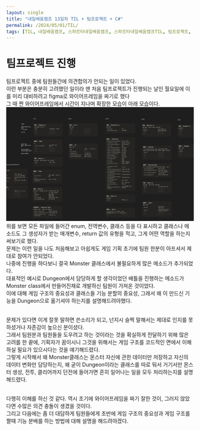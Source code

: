 ```yaml
---
layout: single
title: "내일배움캠프 13일차 TIL + 팀프로젝트 + C#"
permalink: /2024/05/01/TIL/
tags: [TIL, 내일배움캠프, 스파르타내일배움캠프, 스파르타내일배움캠프TIL, 팀프로젝트, C#]
---
```


# 팀프로젝트 진행
팀프로젝트 중에 팀원들간에 의견합의가 안되는 일이 있었다.<br>
이런 부분은 충분히 고려했던 일이라 맨 처음 팀프로젝트가 진행되는 날인 월요일에 이를 미리 대비하려고 figma로 와이어프레임을 짜기로 했다<br>
그 때 짠 와이어프레임에서 시간이 지나며 확장한 모습이 아래 모습이다.<br>
![내일배움캠프 팀 프로젝트 2 와이어프레임 사진](../docs/assets/NailBaumCampTeamProj2_WireFrame.png)
<br>
위를 보면 모든 파일에 들어간 enum, 전역변수, 클래스 등을 다 표시하고 클래스나 메소드도 그 생성자가 받는 매개변수, return 값의 유형을 적고, 그게 어떤 역할을 하는지 써보기로 했다.<br>
문제는 이런 일을 나도 처음해보고 아쉽게도 게임 기획 초기에 팀원 한분이 아프셔서 제대로 참여가 안되었다.<br>
나중에 진행을 하다보니 결국 Monster 클래스에서 불필요하게 많은 메소드가 추가되었다.<br>
대표적인 예시로 Dungeon에서 담당하게 할 생각이었던 배틀을 진행하는 메소드가 Monster class에서 만들어진채로 개발하신 팀원이 가져온 것이었다.<br>
이에 대해 게임 구조의 중요성과 클래스들 기능 분할의 중요성, 그래서 왜 이 만드신 기능을 Dungeon으로 옮기셔야 하는지를 설명해드려야했다.<br><br>

문제가 있다면 이게 잘못 말하면 쓴소리가 되고, 넌지시 슬쩍 말해서는 제대로 인지를 못하셨거나 자존감이 높으신 분이셨다.<br>
그래서 팀원분과 팀원들을 도우려고 하는 것이라는 것을 확실하게 전달하기 위해 많은 고려를 한 끝에, 기획자가 꿈이시니 그것을 위해서는 게임 구조를 코드적인 면에서 이해하실 필요가 있으시다는 것을 얘기해드렸다.<br>
그렇게 시작해서 왜 Monster클래스는 몬스터 자신에 관한 데이터만 저장하고 자신의 데이터 변화만 담당하는지, 왜 굳이 Dungeon이라는 클래스를 따로 둬서 거기서만 몬스터 생성, 전투, 클리어까지 던전에 들어가면 흔히 일어나는 일을 모두 처리하는지를 설명해드렸다.<br><br>

다행히 이해를 하신 것 같다. 역시 초기에 와이어프레임을 짜기 잘한 것이, 그러지 않았다면 수많은 의견 충돌이 생겼을 것이다.<br>
그리고 다음에는 좀 더 대담하게 팀원들에게 초반에 게임 구조의 중요성과 게임 구조를 짤때 기능 분배를 하는 방법에 대해 설명을 해드려야겠다.<br>
